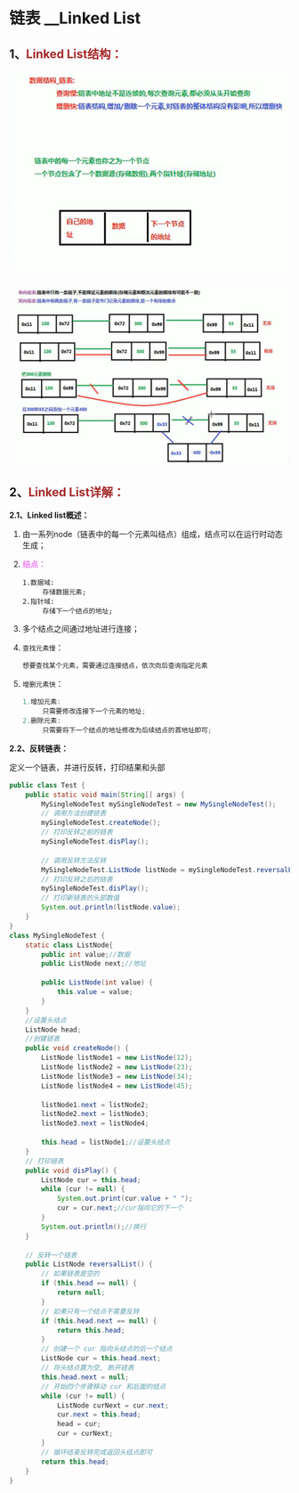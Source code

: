 # 链表 __Linked List

## 1、<span style="color:brown">Linked List结构：</span>

![集合数据结构之LinkedList1](https://raw.githubusercontent.com/root-bine/image/main/Typora-image/%E9%9B%86%E5%90%88%E6%95%B0%E6%8D%AE%E7%BB%93%E6%9E%84LinkedList1.png)

![集合数据结构之LinkedList2](https://raw.githubusercontent.com/root-bine/image/main/Typora-image/%E9%9B%86%E5%90%88%E6%95%B0%E6%8D%AE%E7%BB%93%E6%9E%84LinkedList2.png)



## 2、<span style="color:brown">Linked List详解：</span>

**2.1、Linked list概述：**

1. 由一系列node（链表中的每一个元素叫结点）组成，结点可以在运行时动态生成；

2. <span style="color:violet">**结点：**</span>

   ```apl
   1.数据域:
   		存储数据元素;
   2.指针域:
   		存储下一个结点的地址;
   ```

3. 多个结点之间通过地址进行连接；

4. `查找元素慢`：

   ```java
   想要查找某个元素，需要通过连接结点，依次向后查询指定元素
   ```

5. `增删元素快`：

   ```java
   1.增加元素:
   		只需要修改连接下一个元素的地址;
   2.删除元素:
   		只需要将下一个结点的地址修改为后续结点的首地址即可;
   ```

**2.2、反转链表：**

定义一个链表，并进行反转，打印结果和头部

```java
public class Test {
    public static void main(String[] args) {
        MySingleNodeTest mySingleNodeTest = new MySingleNodeTest();
        // 调用方法创建链表
        mySingleNodeTest.createNode();
        // 打印反转之前的链表
        mySingleNodeTest.disPlay();

        // 调用反转方法反转
        MySingleNodeTest.ListNode listNode = mySingleNodeTest.reversalList();
        // 打印反转之后的链表
        mySingleNodeTest.disPlay();
        // 打印新链表的头部数值
        System.out.println(listNode.value);
    }
}
class MySingleNodeTest {
    static class ListNode{
        public int value;//数据
        public ListNode next;//地址

        public ListNode(int value) {
            this.value = value;
        }
    }
    //设置头结点
    ListNode head;
    //创建链表
    public void createNode() {
        ListNode listNode1 = new ListNode(12);
        ListNode listNode2 = new ListNode(23);
        ListNode listNode3 = new ListNode(34);
        ListNode listNode4 = new ListNode(45);

        listNode1.next = listNode2;
        listNode2.next = listNode3;
        listNode3.next = listNode4;

        this.head = listNode1;//设置头结点
    }
    // 打印链表
    public void disPlay() {
        ListNode cur = this.head;
        while (cur != null) {
            System.out.print(cur.value + " ");
            cur = cur.next;//cur指向它的下一个
        }
        System.out.println();//换行
    }

    // 反转一个链表
    public ListNode reversalList() {
        // 如果链表是空的
        if (this.head == null) {
            return null;
        }
        // 如果只有一个结点不需要反转
        if (this.head.next == null) {
            return this.head;
        }
        // 创建一个 cur 指向头结点的后一个结点
        ListNode cur = this.head.next;
        // 将头结点置为空, 断开链表
        this.head.next = null;
        // 开始四个步骤移动 cur 和后面的结点
        while (cur != null) {
            ListNode curNext = cur.next;
            cur.next = this.head;
            head = cur;
            cur = curNext;
        }
        // 循环结束反转完成返回头结点即可
        return this.head;
    }
}
```